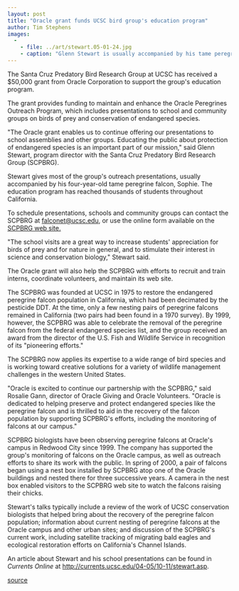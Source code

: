 ```yaml
---
layout: post
title: "Oracle grant funds UCSC bird group's education program"
author: Tim Stephens
images:
  -
    - file: ../art/stewart.05-01-24.jpg
    - caption: "Glenn Stewart is usually accompanied by his tame peregrine falcon, Sophie, when he gives outreach presentations. Photo: Jim MacKenzie"
---
```


The Santa Cruz Predatory Bird Research Group at UCSC has received a $50,000 grant from Oracle Corporation to support the group's education program.

The grant provides funding to maintain and enhance the Oracle Peregrines Outreach Program, which includes presentations to school and community groups on birds of prey and conservation of endangered species.  

"The Oracle grant enables us to continue offering our presentations to school assemblies and other groups. Educating the public about protection of endangered species is an important part of our mission," said Glenn Stewart, program director with the Santa Cruz Predatory Bird Research Group (SCPBRG).   

Stewart gives most of the group's outreach presentations, usually accompanied by his four-year-old tame peregrine falcon, Sophie. The education program has reached thousands of students throughout California.  

To schedule presentations, schools and community groups can contact the SCPBRG at [falconet@ucsc.edu][1], or use the online form available on the [SCPBRG web site.][2]  

"The school visits are a great way to increase students' appreciation for birds of prey and for nature in general, and to stimulate their interest in science and conservation biology," Stewart said.  

The Oracle grant will also help the SCPBRG with efforts to recruit and train interns, coordinate volunteers, and maintain its web site.  

The SCPBRG was founded at UCSC in 1975 to restore the endangered peregrine falcon population in California, which had been decimated by the pesticide DDT. At the time, only a few nesting pairs of peregrine falcons remained in California (two pairs had been found in a 1970 survey). By 1999, however, the SCPBRG was able to celebrate the removal of the peregrine falcon from the federal endangered species list, and the group received an award from the director of the U.S. Fish and Wildlife Service in recognition of its "pioneering efforts."   

The SCPBRG now applies its expertise to a wide range of bird species and is working toward creative solutions for a variety of wildlife management challenges in the western United States.   

"Oracle is excited to continue our partnership with the SCPBRG," said Rosalie Gann, director of Oracle Giving and Oracle Volunteers. "Oracle is dedicated to helping preserve and protect endangered species like the peregrine falcon and is thrilled to aid in the recovery of the falcon population by supporting SCPBRG's efforts, including the monitoring of falcons at our campus."  

SCPBRG biologists have been observing peregrine falcons at Oracle's campus in Redwood City since 1999. The company has supported the group's monitoring of falcons on the Oracle campus, as well as outreach efforts to share its work with the public. In spring of 2000, a pair of falcons began using a nest box installed by SCPBRG atop one of the Oracle buildings and nested there for three successive years. A camera in the nest box enabled visitors to the SCPBRG web site to watch the falcons raising their chicks.  

Stewart's talks typically include a review of the work of UCSC conservation biologists that helped bring about the recovery of the peregrine falcon population; information about current nesting of peregrine falcons at the Oracle campus and other urban sites; and discussion of the SCPBRG's current work, including satellite tracking of migrating bald eagles and ecological restoration efforts on California's Channel Islands.   

An article about Stewart and his school presentations can be found in _Currents Online_ at <http://currents.ucsc.edu/04-05/10-11/stewart.asp>.  
  

[1]: mailto:falconet@ucsc.edu
[2]: http://www.scpbrg.org

[source](http://www1.ucsc.edu/currents/04-05/01-24/oracle.asp "Permalink to oracle")

